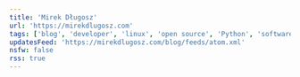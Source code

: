 ```yaml
---
title: 'Mirek Długosz'
url: 'https://mirekdlugosz.com'
tags: ['blog', 'developer', 'linux', 'open source', 'Python', 'software engineer', 'software tester', 'technology']
updatesFeed: 'https://mirekdlugosz.com/blog/feeds/atom.xml'
nsfw: false
rss: true
---
```

